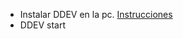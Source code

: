 - Instalar DDEV en la pc. [Instrucciones](https://ddev.readthedocs.io/en/stable/#installation)
- DDEV start

